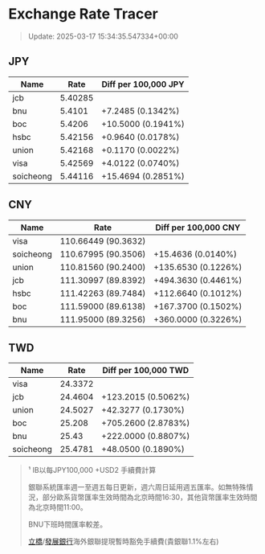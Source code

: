 # Exchange Rate Tracer

> Update: 2025-03-17 15:34:35.547334+00:00

## JPY

| Name      |    Rate | Diff per 100,000 JPY   |
|-----------|---------|------------------------|
| jcb       | 5.40285 |                        |
| bnu       | 5.4101  | +7.2485 (0.1342%)      |
| boc       | 5.4206  | +10.5000 (0.1941%)     |
| hsbc      | 5.42156 | +0.9640 (0.0178%)      |
| union     | 5.42168 | +0.1170 (0.0022%)      |
| visa      | 5.42569 | +4.0122 (0.0740%)      |
| soicheong | 5.44116 | +15.4694 (0.2851%)     |

## CNY

| Name      | Rate                | Diff per 100,000 CNY   |
|-----------|---------------------|------------------------|
| visa      | 110.66449	(90.3632) |                        |
| soicheong | 110.67995	(90.3506) | +15.4636 (0.0140%)     |
| union     | 110.81560	(90.2400) | +135.6530 (0.1226%)    |
| jcb       | 111.30997	(89.8392) | +494.3630 (0.4461%)    |
| hsbc      | 111.42263	(89.7484) | +112.6640 (0.1012%)    |
| boc       | 111.59000	(89.6138) | +167.3700 (0.1502%)    |
| bnu       | 111.95000	(89.3256) | +360.0000 (0.3226%)    |

## TWD

| Name      |    Rate | Diff per 100,000 TWD   |
|-----------|---------|------------------------|
| visa      | 24.3372 |                        |
| jcb       | 24.4604 | +123.2015 (0.5062%)    |
| union     | 24.5027 | +42.3277 (0.1730%)     |
| boc       | 25.208  | +705.2600 (2.8783%)    |
| bnu       | 25.43   | +222.0000 (0.8807%)    |
| soicheong | 25.4781 | +48.0500 (0.1890%)     |


> ¹ IB以每JPY100,000 +USD2 手續費計算
>
> 銀聯系統匯率週一至週五每日更新，週六周日延用週五匯率。如無特殊情況，部分歐系貨幣匯率生效時間為北京時間16:30，其他貨幣匯率生效時間為北京時間11:00。
>
> BNU下班時間匯率較差。
>
> [立橋](https://www.wlbank.com.mo/uploads/ueditor/file/20181211/1544536513900230.pdf)/[發展銀行](https://www.mdb.com.mo/Service_Charges_20230728.pdf)海外銀聯提現暫時豁免手續費(貴銀聯1.1%左右)

